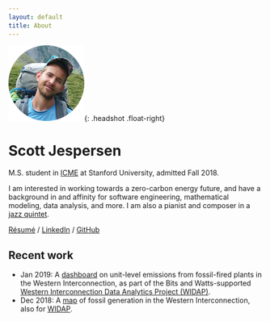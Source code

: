 ```yaml
---
layout: default
title: About
---
```


![Scott Jespersen headshot](assets/img/swissalpsheadshotsm.png){: .headshot .float-right}

# Scott Jespersen

M.S. student in [ICME](https://icme.stanford.edu/) at Stanford University, admitted Fall 2018.

I am interested in working towards a zero-carbon energy future, and have a background in and affinity for software engineering, mathematical modeling, data analysis, and more. I am also a pianist and composer in a [jazz quintet](https://www.nebulajazz.com).

[R&eacute;sum&eacute;](assets/sjespers_resume_jan2019.pdf) / [LinkedIn](https://www.linkedin.com/in/scottjespersen/) / [GitHub](https://github.com/sdjespersen/)

## Recent work

* Jan 2019: A [dashboard](http://web.stanford.edu/group/widap/unit_level_dashboard.html) on unit-level emissions from fossil-fired plants in the Western Interconnection, as part of the Bits and Watts-supported [Western Interconnection Data Analytics Project (WIDAP)](https://bitsandwatts.stanford.edu/bits-watts-research-project-showcase).
* Dec 2018: A [map](https://bitsandwatts.stanford.edu/widap) of fossil generation in the Western Interconnection, also for [WIDAP](https://bitsandwatts.stanford.edu/bits-watts-research-project-showcase).
